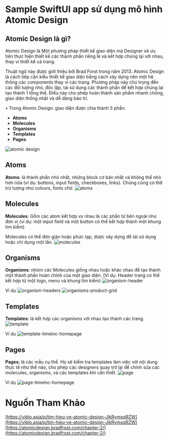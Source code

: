 # Sample SwiftUI app sử dụng mô hình Atomic Design


## Atomic Design là gì?	

Atomic Design là Một phương pháp thiết kế giao diện mà Designer sẽ ưu tiên thực hiện thiết kế các thành phần riêng lẻ và kết hợp chúng lại với nhau, thay vì thiết kế cả trang.
	
Thuật ngữ này được giới thiệu bởi Brad Forst trong năm 2013. Atomic Design là cách tiếp cận kiểu thiết kế giao diện bằng cách xây dựng nên một hệ thống các components thay vì các trang. Phương pháp này chú trọng đến các đối tượng nhỏ, độc lập, tái sử dụng các thành phần để kết hợp chúng lại tạo thành 1 tổng thể. Điều này cho phép hoàn thành sản phẩm nhanh chóng, giao diện thống nhất và dễ dàng bảo trì.

•	Trong Atomic Design: giao diện được chia thành 5 phần:

* **Atoms**
* **Molecules**
* **Organisms**
* **Templates**
* **Pages**

![atomic design](./assets/atomic_design.jpg "atomic_design")

## Atoms
**Atoms**: là thành phần nhỏ nhất, những block cơ bản nhất và không thể nhỏ hơn nữa (ví dụ: buttons, input fields, checkboxes, links). Chúng cũng có thể trừ tượng như colours, fonts chữ.
![atoms](./assets/atoms.jpg "atom")

## Molecules
**Molecules**: Gồm các atom kết hợp vs nhau là các phần tử bên ngoài như đơn vị (ví dụ: một input field và một button có thể kết hợp thành một khung tìm kiếm)

Molecules có thể đơn giản hoặc phức tạp, được xây dựng để tái sử dụng hoặc chỉ dụng một lần.
![molecules](./assets/molecules.jpg "molecule")

## Organisms
**Organisms**: nhóm các Molecules giống nhau hoặc khác nhau để tạo thành một thành phần hoàn chỉnh của một giao diện. (Ví dụ: Header trang có thể kết hợp từ một logo, menu và khung tìm kiếm)
![organism-header](./assets/organism-header.png "organism-header")

Ví dụ
![organism-headers](./assets/organisms-headers.png "organism-headers")
![organisms-product-grid](./assets/organisms-product-grid.png "organisms-product-grid")

## Templates
**Templates**: là kết hợp các organisms với nhau tạo thành các trang.
![template](./assets/template.png "template")

Ví dụ
![template-timeinc-homepage](./assets/template-timeinc-homepage.png "template-timeinc-homepage")


## Pages
**Pages**: là các mẫu cụ thể. Họ sẽ kiểm tra templates làm việc với nội dung thực tế như thế nào, cho phép các designers quay trở lại để chỉnh sửa các molecules, organisms, và các templates khi cần thiết.
![page](./assets/page.png "page")

Ví dụ
![page-timeinc-homepage](./assets/page-timeinc-homepage.png "page-timeinc-homepage")



# Nguồn Tham Khảo
[https://viblo.asia/p/tim-hieu-ve-atomic-design-JlkRymxqRZW](https://viblo.asia/p/tim-hieu-ve-atomic-design-JlkRymxqRZW)
[https://atomicdesign.bradfrost.com/chapter-2/](https://atomicdesign.bradfrost.com/chapter-2/)